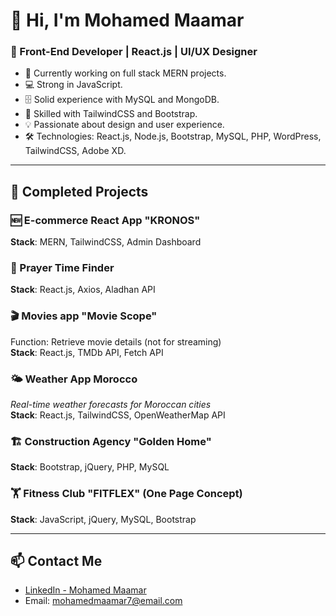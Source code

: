 # 👋 Hi, I'm Mohamed Maamar

### 🎯 Front-End Developer | React.js | UI/UX Designer

- 🔭 Currently working on full stack MERN projects.
- 💻 Strong in JavaScript.
- 🗄️ Solid experience with MySQL and MongoDB.
- 🎨 Skilled with TailwindCSS and Bootstrap.
- 💡 Passionate about design and user experience.
- 🛠️ Technologies: React.js, Node.js, Bootstrap, MySQL, PHP, WordPress, TailwindCSS, Adobe XD.

---

## 🚀 Completed Projects

### 🆕 E-commerce React App "KRONOS"
**Stack**: MERN, TailwindCSS, Admin Dashboard

### 🕌 Prayer Time Finder
**Stack**: React.js, Axios, Aladhan API

### 🎬 Movies app "Movie Scope"  
Function: Retrieve movie details (not for streaming)  
**Stack**: React.js, TMDb API, Fetch API

### 🌤 Weather App Morocco 
*Real-time weather forecasts for Moroccan cities*  
**Stack**: React.js, TailwindCSS, OpenWeatherMap API 

### 🏗 Construction Agency "Golden Home"  
**Stack**: Bootstrap, jQuery, PHP, MySQL

### 🏋️ Fitness Club "FITFLEX" (One Page Concept)  
**Stack**: JavaScript, jQuery, MySQL, Bootstrap

---

## 📫 Contact Me

- [LinkedIn - Mohamed Maamar](https://www.linkedin.com/in/maamar-mohamed/)
- Email: mohamedmaamar7@email.com
